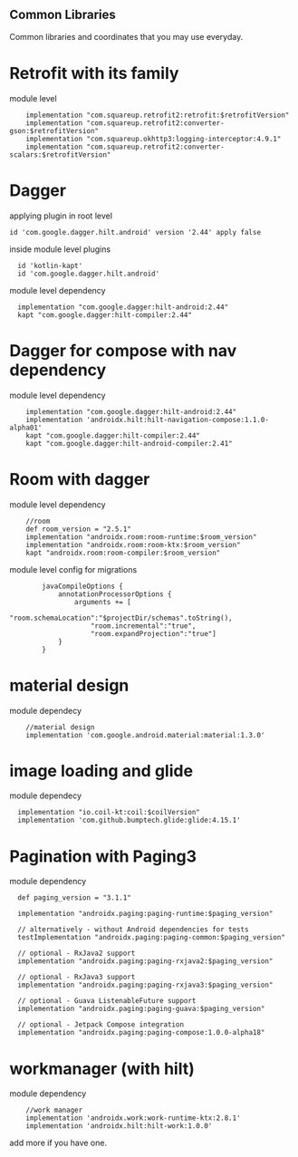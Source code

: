 ## Common Libraries
Common libraries and coordinates that you may use everyday.

# Retrofit with its family
module level
```
    implementation "com.squareup.retrofit2:retrofit:$retrofitVersion"
    implementation "com.squareup.retrofit2:converter-gson:$retrofitVersion"
    implementation "com.squareup.okhttp3:logging-interceptor:4.9.1"
    implementation "com.squareup.retrofit2:converter-scalars:$retrofitVersion"
```
# Dagger
applying plugin in root level
```
id 'com.google.dagger.hilt.android' version '2.44' apply false
```
inside module level plugins
```
  id 'kotlin-kapt'
  id 'com.google.dagger.hilt.android'
```
module level dependency 
```
  implementation "com.google.dagger:hilt-android:2.44"
  kapt "com.google.dagger:hilt-compiler:2.44"
```
# Dagger for compose with nav dependency
module level dependency
```
    implementation "com.google.dagger:hilt-android:2.44"
    implementation 'androidx.hilt:hilt-navigation-compose:1.1.0-alpha01'
    kapt "com.google.dagger:hilt-compiler:2.44"
    kapt "com.google.dagger:hilt-android-compiler:2.41"
```
# Room with dagger
module level dependency
```
    //room
    def room_version = "2.5.1"
    implementation "androidx.room:room-runtime:$room_version"
    implementation "androidx.room:room-ktx:$room_version"
    kapt "androidx.room:room-compiler:$room_version"
```
module level config for migrations
```
        javaCompileOptions {
            annotationProcessorOptions {
                arguments += [
                    "room.schemaLocation":"$projectDir/schemas".toString(),
                    "room.incremental":"true",
                    "room.expandProjection":"true"]
            }
        }
```
# material design
module dependecy
```
    //material design
    implementation 'com.google.android.material:material:1.3.0'
```
# image loading and glide
module dependecy
```
  implementation "io.coil-kt:coil:$coilVersion"
  implementation 'com.github.bumptech.glide:glide:4.15.1'
```
# Pagination with Paging3
module dependency 
```
  def paging_version = "3.1.1"

  implementation "androidx.paging:paging-runtime:$paging_version"

  // alternatively - without Android dependencies for tests
  testImplementation "androidx.paging:paging-common:$paging_version"

  // optional - RxJava2 support
  implementation "androidx.paging:paging-rxjava2:$paging_version"

  // optional - RxJava3 support
  implementation "androidx.paging:paging-rxjava3:$paging_version"

  // optional - Guava ListenableFuture support
  implementation "androidx.paging:paging-guava:$paging_version"

  // optional - Jetpack Compose integration
  implementation "androidx.paging:paging-compose:1.0.0-alpha18"
```

# workmanager (with hilt)
module dependency
```
    //work manager
    implementation 'androidx.work:work-runtime-ktx:2.8.1'
    implementation 'androidx.hilt:hilt-work:1.0.0'
```

add more if you have one.
